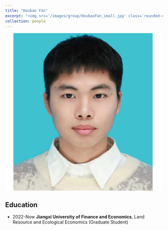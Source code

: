 ```yaml
---
title: "Houbao Fan"
excerpt: "<img src='/images/group/HoubaoFan_small.jpg' class='rounded-corners'><br/>Graduate Student (2022)"
collection: people
---
```

<img src='/images/group/HoubaoFan_small.jpg' class='rounded-corners'>

## Education
* 2022-Now **Jiangxi University of Finance and Economics**, Land Resource and Ecological Economics (Graduate Student)
